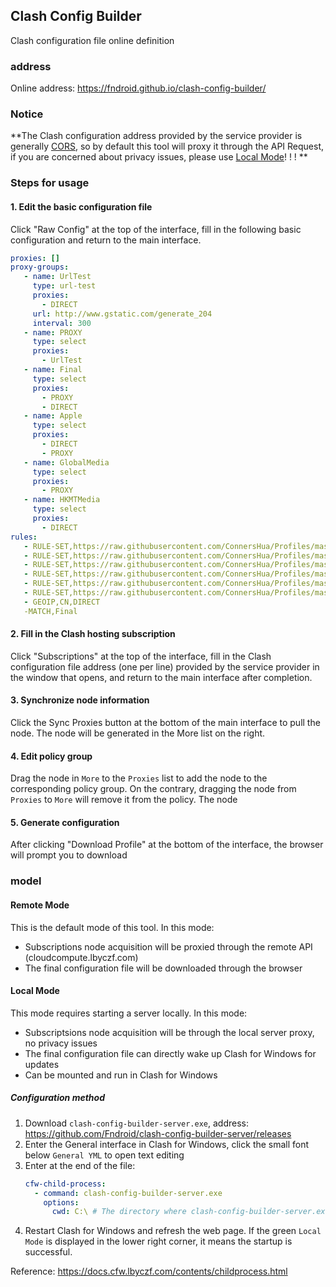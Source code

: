 ## Clash Config Builder
Clash configuration file online definition

### address
Online address: https://fndroid.github.io/clash-config-builder/

### Notice
**The Clash configuration address provided by the service provider is generally [CORS](https://developer.mozilla.org/zh-CN/docs/Web/HTTP/Access_control_CORS), so by default this tool will proxy it through the API Request, if you are concerned about privacy issues, please use [Local Mode](#local-mode)! ! ! **


### Steps for usage
#### 1. Edit the basic configuration file
Click "Raw Config" at the top of the interface, fill in the following basic configuration and return to the main interface.
```yaml
proxies: []
proxy-groups:
   - name: UrlTest
     type: url-test
     proxies:
       - DIRECT
     url: http://www.gstatic.com/generate_204
     interval: 300
   - name: PROXY
     type: select
     proxies:
       - UrlTest
   - name: Final
     type: select
     proxies:
       - PROXY
       - DIRECT
   - name: Apple
     type: select
     proxies:
       - DIRECT
       - PROXY
   - name: GlobalMedia
     type: select
     proxies:
       - PROXY
   - name: HKMTMedia
     type: select
     proxies:
       - DIRECT
rules:
   - RULE-SET,https://raw.githubusercontent.com/ConnersHua/Profiles/master/Surge/Ruleset/Unbreak.list,DIRECT
   - RULE-SET,https://raw.githubusercontent.com/ConnersHua/Profiles/master/Surge/Ruleset/GlobalMedia.list,GlobalMedia
   - RULE-SET,https://raw.githubusercontent.com/ConnersHua/Profiles/master/Surge/Ruleset/HKMTMedia.list,HKMTMedia
   - RULE-SET,https://raw.githubusercontent.com/ConnersHua/Profiles/master/Surge/Ruleset/Global.list,PROXY
   - RULE-SET,https://raw.githubusercontent.com/ConnersHua/Profiles/master/Surge/Ruleset/Apple.list,Apple
   - RULE-SET,https://raw.githubusercontent.com/ConnersHua/Profiles/master/Surge/Ruleset/China.list,DIRECT
   - GEOIP,CN,DIRECT
   -MATCH,Final

```

#### 2. Fill in the Clash hosting subscription
Click "Subscriptions" at the top of the interface, fill in the Clash configuration file address (one per line) provided by the service provider in the window that opens, and return to the main interface after completion.

#### 3. Synchronize node information
Click the Sync Proxies button at the bottom of the main interface to pull the node. The node will be generated in the More list on the right.

#### 4. Edit policy group
Drag the node in ``More`` to the ``Proxies`` list to add the node to the corresponding policy group. On the contrary, dragging the node from ``Proxies`` to ``More`` will remove it from the policy. The node

#### 5. Generate configuration
After clicking "Download Profile" at the bottom of the interface, the browser will prompt you to download


### model

#### Remote Mode
 
This is the default mode of this tool. In this mode:
- Subscriptions node acquisition will be proxied through the remote API (cloudcompute.lbyczf.com)
- The final configuration file will be downloaded through the browser

#### Local Mode

This mode requires starting a server locally. In this mode:
- Subscriptsions node acquisition will be through the local server proxy, no privacy issues
- The final configuration file can directly wake up Clash for Windows for updates
- Can be mounted and run in Clash for Windows

##### Configuration method

1. Download ``clash-config-builder-server.exe``, address: https://github.com/Fndroid/clash-config-builder-server/releases
2. Enter the General interface in Clash for Windows, click the small font below ``General YML`` to open text editing
3. Enter at the end of the file:
     ```yaml
     cfw-child-process:
       - command: clash-config-builder-server.exe
         options:
           cwd: C:\ # The directory where clash-config-builder-server.exe is located
     ```
4. Restart Clash for Windows and refresh the web page. If the green ``Local Mode`` is displayed in the lower right corner, it means the startup is successful.

Reference: https://docs.cfw.lbyczf.com/contents/childprocess.html
